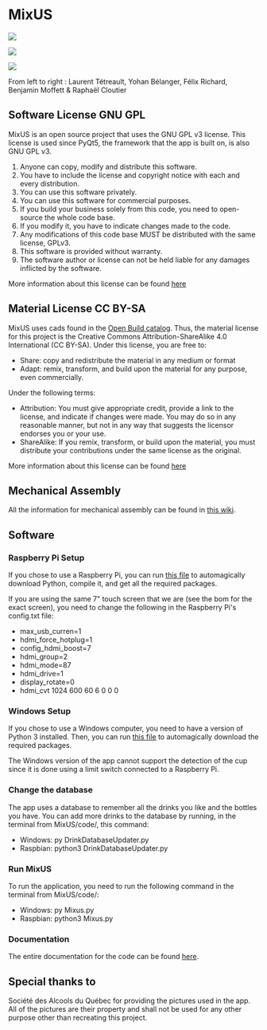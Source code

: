 # MixUS
![](https://github.com/BenjaminMoff/MixUS/blob/main/Media%20Wiki/Final%20assembly/demo.gif)

![](https://github.com/BenjaminMoff/MixUS/blob/main/Media%20Wiki/Final%20assembly/Cad_assembly_rotation.gif)

![](https://github.com/BenjaminMoff/MixUS/blob/main/Media%20Wiki/PXL_20210407_184159122.MP.jpg)

From left to right : Laurent Tétreault, Yohan Bélanger, Félix Richard, Benjamin Moffett & Raphaël Cloutier
## Software License GNU GPL
MixUS is an open source project that uses the GNU GPL v3 license. This license is used since PyQt5, the framework that the app is built on, is also GNU GPL v3.

1. Anyone can copy, modify and distribute this software.
2. You have to include the license and copyright notice with each and every distribution.
3. You can use this software privately.
4. You can use this software for commercial purposes.
5. If you build your business solely from this code, you need to open-source the whole code base.
6. If you modify it, you have to indicate changes made to the code.
7. Any modifications of this code base MUST be distributed with the same license, GPLv3.
8. This software is provided without warranty.
9. The software author or license can not be held liable for any damages inflicted by the software.

More information about this license can be found [here](https://gist.github.com/kn9ts/cbe95340d29fc1aaeaa5dd5c059d2e60)

## Material License CC BY-SA
MixUS uses cads found in the [Open Build catalog](https://openbuildspartstore.com/). Thus, the material license for this project is the Creative Commons Attribution-ShareAlike 4.0 International (CC BY-SA). 
Under this license, you are free to:
- Share: copy and redistribute the material in any medium or format
- Adapt: remix, transform, and build upon the material for any purpose, even commercially.

Under the following terms:
- Attribution: You must give appropriate credit, provide a link to the license, and indicate if changes were made. You may do so in any reasonable manner, but not in any way that suggests the licensor endorses you or your use.
- ShareAlike: If you remix, transform, or build upon the material, you must distribute your contributions under the same license as the original.

More information about this license can be found [here](https://creativecommons.org/licenses/by-sa/4.0/?fbclid=IwAR1nMqahF2SNDniU5qahvUERI8FzeTw22oniBX6LPSnPQnIk0aLiyP96HRw)

## Mechanical Assembly
All the information for mechanical assembly can be found in [this wiki](https://github.com/BenjaminMoff/MixUS/wiki).
## Software

### Raspberry Pi Setup
If you chose to use a Raspberry Pi, you can run [this file](https://github.com/BenjaminMoff/MixUS/blob/main/configuration/PiConfig.sh) to automagically download Python, compile it, and get all the required packages.

If you are using the same 7" touch screen that we are (see the bom for the exact screen), you need to change the following in the Raspberry Pi's config.txt file:
- max_usb_curren=1
- hdmi_force_hotplug=1
- config_hdmi_boost=7
- hdmi_group=2
- hdmi_mode=87
- hdmi_drive=1
- display_rotate=0
- hdmi_cvt 1024 600 60 6 0 0 0

### Windows Setup
If you chose to use a Windows computer, you need to have a version of Python 3 installed. Then, you can run [this file](https://github.com/BenjaminMoff/MixUS/blob/main/configuration/Pythonconfig.bat) to automagically download the required packages.

The Windows version of the app cannot support the detection of the cup since it is done using a limit switch connected to a Raspberry Pi.

### Change the database
The app uses a database to remember all the drinks you like and the bottles you have. You can add more drinks to the database by running, in the terminal from MixUS/code/, this command: 
- Windows: py DrinkDatabaseUpdater.py
- Raspbian: python3 DrinkDatabaseUpdater.py

### Run MixUS
To run the application, you need to run the following command in the terminal from MixUS/code/:
- Windows: py Mixus.py
- Raspbian: python3 Mixus.py

### Documentation
The entire documentation for the code can be found [here](https://htmlpreview.github.io/?https://raw.githubusercontent.com/BenjaminMoff/MixUS/main/code/documentation/_build/html/index.html).

## Special thanks to
Société des Alcools du Québec for providing the pictures used in the app. All of the pictures are their property and shall not be used for any other purpose other than recreating this project.

